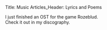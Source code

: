 Title: Music
Articles_Header: Lyrics and Poems

I just finished an OST for the game Rozeblud.  
Check it out in my discography.